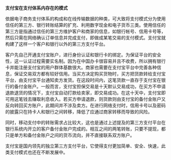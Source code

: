 **支付宝在支付体系内存在的模式**

依据电子商务支付体系的构成和在线传输数据的种类，可大致将支付模式分为使用信任的第三方、银行转账结算的扩充、利用数字现金和电子货币三类。使用信任的第三方是指通过信任的第三方维护客户和商家的信息，如银行帐号、信用卡号等，然后只需在网络确认订单信息并完成支付，即做成某笔交易的支付模式。支付宝就构建了这样一个客户和银行以外的第三方支付平台。

客户先自己开通支付宝账户，进行身份认证和银行卡的绑定。为保证平台的安全性，这一认证过程需要实名制。因为在中国办卡很容易并且不收费，所以拥有银行卡并能注册支付宝的用户群体基数很大。商家也需要在支付宝平台中完善各种信息，保证交易双方都有较好信用。当买方决定购买货物时，买方把货款转给支付宝平台，由支付宝平台通知卖方发货。在这段时间内，这笔货款一直存于支付宝在银行的备付金账户。一般而言，支付宝担保交易是十天默认交易成功，在买方不申请退款退货的情况下，支付宝自动打款给卖家，即交易成功。在这十天中，支付宝即可用这笔钱去赚取利息收入。若买方申请退款，则货款则由支付宝的备付金账户又反向转回买方账户，此期间并不涉及卖方。在进行网络支付时，信用卡号以及密码的披露只在持卡人和银行之间转移，降低了应通过商家转移而导致的风险。

同时，移动支付中的转账需求占比较大，这也是通过上述提及的第三方支付平台在银行系统内开立的客户备付金账户完成的。相互之间的两笔转账，只要不提现，都只是单方和备付金账户之间的货币流向，并不直接联系双方账户。

支付宝是国内领先的独立第三方支付平台，它使得支付更加简单、安全、快速，此类支付模式也还在不断发展中。